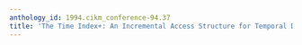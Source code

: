 ```yaml
---
anthology_id: 1994.cikm_conference-94.37
title: 'The Time Index+: An Incremental Access Structure for Temporal Databases'
---
```

